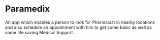 # Paramedix

An app which enables a person to look for Pharmacist in nearby locations and also schedule an appointment with him to get some basic as well as some life saving Medical Support.
